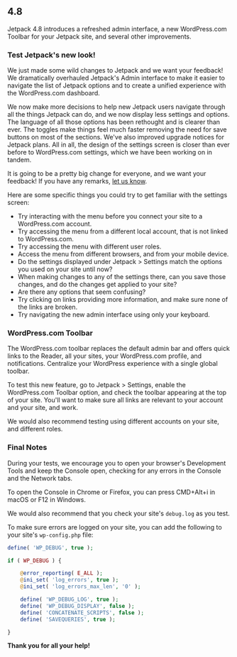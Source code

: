 ## 4.8

Jetpack 4.8 introduces a refreshed admin interface, a new WordPress.com Toolbar for your Jetpack site, and several other improvements.

### Test Jetpack's new look!

We just made some wild changes to Jetpack and we want your feedback! We dramatically overhauled Jetpack's Admin interface to make it easier to navigate the list of Jetpack options and to create a unified experience with the WordPress.com dashboard.

We now make more decisions to help new Jetpack users navigate through all the things Jetpack can do, and we now display less settings and options. The language of all those options has been rethought and is clearer than ever. The toggles make things feel much faster removing the need for save buttons on most of the sections. We've also improved upgrade notices for Jetpack plans. All in all, the design of the settings screen is closer than ever before to WordPress.com settings, which we have been working on in tandem.

It is going to be a pretty big change for everyone, and we want your feedback! If you have any remarks, [let us know](https://jetpack.com/contact-support/beta-group/).

Here are some specific things you could try to get familiar with the settings screen:

- Try interacting with the menu before you connect your site to a WordPress.com account.
- Try accessing the menu from a different local account, that is not linked to WordPress.com.
- Try accessing the menu with different user roles.
- Access the menu from different browsers, and from your mobile device.
- Do the settings displayed under Jetpack > Settings match the options you used on your site until now?
- When making changes to any of the settings there, can you save those changes, and do the changes get applied to your site?
- Are there any options that seem confusing?
- Try clicking on links providing more information, and make sure none of the links are broken.
- Try navigating the new admin interface using only your keyboard.

### WordPress.com Toolbar

The WordPress.com toolbar replaces the default admin bar and offers quick links to the Reader, all your sites, your WordPress.com profile, and notifications. Centralize your WordPress experience with a single global toolbar.

To test this new feature, go to Jetpack > Settings, enable the WordPress.com Toolbar option, and check the toolbar appearing at the top of your site. You'll want to make sure all links are relevant to your account and your site, and work.

We would also recommend testing using different accounts on your site, and different roles.

### Final Notes

During your tests, we encourage you to open your browser's Development Tools and keep the Console open, checking for any errors in the Console and the Network tabs.

To open the Console in Chrome or Firefox, you can press CMD+Alt+i in macOS or F12 in Windows.

We would also recommend that you check your site's `debug.log` as you test.

To make sure errors are logged on your site, you can add the following to your site's `wp-config.php` file:

```php
define( 'WP_DEBUG', true );

if ( WP_DEBUG ) {

	@error_reporting( E_ALL );
	@ini_set( 'log_errors', true );
	@ini_set( 'log_errors_max_len', '0' );

	define( 'WP_DEBUG_LOG', true );
	define( 'WP_DEBUG_DISPLAY', false );
	define( 'CONCATENATE_SCRIPTS', false );
	define( 'SAVEQUERIES', true );

}
```

**Thank you for all your help!**
